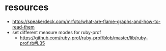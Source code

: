 # resources
- https://speakerdeck.com/mrfoto/what-are-flame-graphs-and-how-to-read-them
- set different measure modes for ruby-prof
  - https://github.com/ruby-prof/ruby-prof/blob/master/lib/ruby-prof.rb#L35

